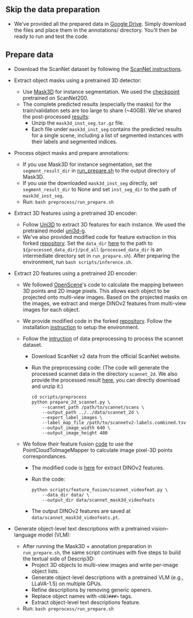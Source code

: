 ## Skip the data preparation

- We’ve provided all the prepared data in [Google Drive](https://drive.google.com/drive/folders/1aIQWY77vPRUwtjvYx2j6890RfH0U5Yki?usp=drive_link). Simply download the files and place them in the annotations/ directory. You’ll then be ready to run and test the code.

## Prepare data

- Download the ScanNet dataset by following the [ScanNet instructions](https://github.com/ScanNet/ScanNet).

- Extract object masks using a pretrained 3D detector:
    - Use [Mask3D](https://github.com/JonasSchult/Mask3D) for instance segmentation. We used the [checkpoint](https://omnomnom.vision.rwth-aachen.de/data/mask3d/checkpoints/scannet200/scannet200_val.ckpt) pretrained on ScanNet200.
    - The complete predicted results (especially the masks) for the train/validation sets are too large to share (~40GB). We’ve shared the post-processed [results](https://drive.google.com/file/d/1GfjxwXgAEKKHH3xFecv1DwOvsYuTjBTm/view?usp=drive_link):
        - Unzip the `mask3d_inst_seg.tar.gz` file.
        - Each file under `mask3d_inst_seg` contains the predicted results for a single scene, including a list of segmented instances with their labels and segmented indices.

- Process object masks and prepare annotations:
    - If you use Mask3D for instance segmentation, set the `segment_result_dir` in [run_prepare.sh](run_prepare.sh) to the output directory of Mask3D.
    - If you use the downloaded `mask3d_inst_seg` directly, set `segment_result_dir` to None and set `inst_seg_dir` to the path of `mask3d_inst_seg`.
    - Run: `bash preprocess/run_prepare.sh`

- Extract 3D features using a pretrained 3D encoder:
    - Follow [Uni3D](https://github.com/baaivision/Uni3D?tab=readme-ov-file) to extract 3D features for each instance. We used the pretrained model [uni3d-g](https://huggingface.co/BAAI/Uni3D/blob/main/modelzoo/uni3d-g/model.pt).
    - We've also provided modified code for feature extraction in this forked [repository](https://github.com/ZzZZCHS/Uni3D). Set the `data_dir` [here](https://github.com/ZzZZCHS/Uni3D/blob/main/main.py#L620) to the path to `${processed_data_dir}/pcd_all` (`processed_data_dir` is an intermediate directory set in `run_prepare.sh`). After preparing the environment, run `bash scripts/inference.sh`.

- Extract 2D features using a pretrained 2D encoder:

    - We followed [OpenScene](https://github.com/pengsongyou/openscene)'s code to calculate the mapping between 3D points and 2D image pixels. This allows each object to be projected onto multi-view images. Based on the projected masks on the images, we extract and merge DINOv2 features from multi-view images for each object. 

    - We provide modified code in the forked [repository](https://github.com/ZzZZCHS/openscene). Follow the installation [instruction](https://github.com/ZzZZCHS/openscene/blob/main/installation.md#installation-instruction) to setup the environment.

    - Follow the [intruction](https://github.com/ZzZZCHS/openscene/blob/main/scripts/preprocess/README.md) of data preprocessing to process the scannet dataset.

        - Download ScanNet v2 data from the official ScanNet website.

        - Run the preprocessing code: (The code will generate the processed scannet data in the directory `scannet_2d`. We also provide the processed result [here](https://huggingface.co/datasets/ZzZZCHS/processed_scannet/blob/main/scannet_2d.tar.gz), you can directly download and unzip it.)

            ```
            cd scripts/preprocess
            python prepare_2d_scannet.py \
                --scannet_path /path/to/scannet/scans \
                --output_path ../../data/scannet_2d \
                --export_label_images \
                --label_map_file /path/to/scannetv2-labels.combined.tsv
                --output_image_width 640 \
                --output_image_height 480
            ```

    - We follow their feature fusion [code](https://github.com/ZzZZCHS/openscene/blob/main/scripts/feature_fusion/scannet_openseg.py#L168) to use the PointCloudToImageMapper to calculate image pixel-3D points correspondances. 
    
        - The modified code is [here](https://github.com/ZzZZCHS/openscene/blob/main/scripts/feature_fusion/scannet_videofeat.py) for extract DINOv2 features.

        - Run the code:
            ```
            python scripts/feature_fusion/scannet_videofeat.py \
                --data_dir data/ \
                --output_dir data/scannet_mask3d_videofeats
            ```

        - The output DINOv2 features are saved at `data/scannet_mask3d_videofeats.pt`.

- Generate object-level text descriptions with a pretrained vision–language model (VLM):
    - After running the Mask3D + annotation preparation in `run_prepare.sh`, the same script continues with five steps to build the textual side of Descrip3D:
        - Project 3D objects to multi-view images and write per-image object lists.
        - Generate object-level descriptions with a pretrained VLM (e.g., LLaVA-1.5) on multiple GPUs.
        - Refine descriptions by removing generic openers.
        - Replace object names with `<OBJ###>` tags.
        - Extract object-level text descriptions feature.
    - Run: `bash preprocess/run_prepare.sh`
